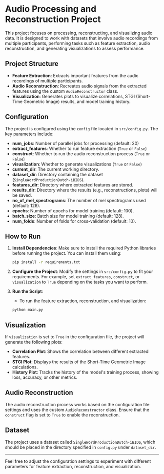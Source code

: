 # Audio Processing and Reconstruction Project

This project focuses on processing, reconstructing, and visualizing audio data. It is designed to work with datasets that involve audio recordings from multiple participants, performing tasks such as feature extraction, audio reconstruction, and generating visualizations to assess performance.

## Project Structure

- **Feature Extraction**: Extracts important features from the audio recordings of multiple participants.
- **Audio Reconstruction**: Recreates audio signals from the extracted features using the custom `AudioReconstructor` class.
- **Visualization**: Generates plots to visualize correlations, STGI (Short-Time Geometric Image) results, and model training history.

## Configuration

The project is configured using the `config` file located in `src/config.py`. The key parameters include:

- **num_jobs**: Number of parallel jobs for processing (default: 20)
- **extract_features**: Whether to run feature extraction (`True` or `False`)
- **construct**: Whether to run the audio reconstruction process (`True` or `False`)
- **visualization**: Whether to generate visualizations (`True` or `False`)
- **current_dir**: The current working directory.
- **dataset_dir**: Directory containing the dataset (`SingleWordProductionDutch-iBIDS`).
- **features_dir**: Directory where extracted features are stored.
- **results_dir**: Directory where the results (e.g., reconstructions, plots) will be saved.
- **no_of_mel_spectrograms**: The number of mel spectrograms used (default: 128).
- **epochs**: Number of epochs for model training (default: 100).
- **batch_size**: Batch size for model training (default: 128).
- **num_folds**: Number of folds for cross-validation (default: 10).

## How to Run

1. **Install Dependencies**: Make sure to install the required Python libraries before running the project. You can install them using:
    ```bash
    pip install -r requirements.txt
    ```

2. **Configure the Project**: Modify the settings in `src/config.py` to fit your requirements. For example, set `extract_features`, `construct`, or `visualization` to `True` depending on the tasks you want to perform.

3. **Run the Script**:
    - To run the feature extraction, reconstruction, and visualization:
    ```bash
    python main.py
    ```

## Visualization

If `visualization` is set to `True` in the configuration file, the project will generate the following plots:

- **Correlation Plot**: Shows the correlation between different extracted features.
- **STGI Plot**: Displays the results of the Short-Time Geometric Image calculations.
- **History Plot**: Tracks the history of the model's training process, showing loss, accuracy, or other metrics.

## Audio Reconstruction

The audio reconstruction process works based on the configuration file settings and uses the custom `AudioReconstructor` class. Ensure that the `construct` flag is set to `True` to enable the reconstruction.

## Dataset

The project uses a dataset called `SingleWordProductionDutch-iBIDS`, which should be placed in the directory specified in `config.py` under `dataset_dir`.

---

Feel free to adjust the configuration settings to experiment with different parameters for feature extraction, reconstruction, and visualization.
